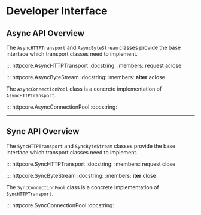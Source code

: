 # Developer Interface

## Async API Overview

The `AsyncHTTPTransport` and `AsyncByteStream` classes provide the base
interface which transport classes need to implement.

::: httpcore.AsyncHTTPTransport
    :docstring:
    :members: request aclose

::: httpcore.AsyncByteStream
    :docstring:
    :members: __aiter__ aclose

The `AsyncConnectionPool` class is a concrete implementation of `AsyncHTTPTransport`.

::: httpcore.AsyncConnectionPool
    :docstring:

---

## Sync API Overview

The `SyncHTTPTransport` and `SyncByteStream` classes provide the base
interface which transport classes need to implement.

::: httpcore.SyncHTTPTransport
    :docstring:
    :members: request close

::: httpcore.SyncByteStream
    :docstring:
    :members: __iter__ close

The `SyncConnectionPool` class is a concrete implementation of `SyncHTTPTransport`.

::: httpcore.SyncConnectionPool
    :docstring:
